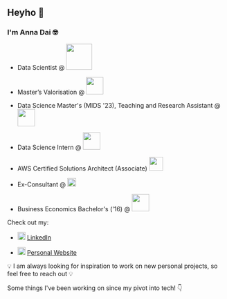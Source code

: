 ## Heyho 👋
### I'm Anna Dai 🤓



* Data Scientist @ <img width=60 src="https://github.com/user-attachments/assets/4a7914f1-d6be-473d-9591-7d9282e629af">

* Master’s Valorisation @ <img width=40 src="https://github.com/dai-anna/dai-anna/assets/89488845/5402f629-46b3-4ee9-a21d-7bf68cab3ea5">

* Data Science Master's (MIDS '23), Teaching and Research Assistant @ <img width=40 src="https://user-images.githubusercontent.com/89488845/147893156-29b1d4e6-3753-466d-8582-f5fabfd6c48c.png">

* Data Science Intern @ <img width=40 src="https://user-images.githubusercontent.com/89488845/178806176-d6d0342e-756b-442a-abbf-93578fca1d74.png">

* AWS Certified Solutions Architect (Associate)  <img width=32 src="https://user-images.githubusercontent.com/89488845/147893227-946c94ac-e0ae-4b63-bc56-70b0f7976583.png">

* Ex-Consultant @ <img width=20 src="https://user-images.githubusercontent.com/89488845/147893110-bf068367-a1da-43bb-a6ad-6732a5e47913.png">

* Business Economics Bachelor's ('16) @  <img width=40 src="https://github.com/dai-anna/dai-anna/assets/89488845/5a4044ed-0294-4a48-8d62-478ee69eff97">


Check out my:

* <img width=18 src="https://www.edigitalagency.com.au/wp-content/uploads/new-linkedin-logo-white-black-png.png"> [LinkedIn](https://www.linkedin.com/in/dai-anna/)

* <img width=18 src="https://user-images.githubusercontent.com/89488845/152584137-d178d899-cf2e-4d31-85f3-ef14ac2e22b1.png"> [Personal Website](https://dai-anna.github.io)


💡 I am always looking for inspiration to work on new personal projects, so feel free to reach out 💡  

Some things I've been working on since my pivot into tech! 👇


<!--
**dai-anna/dai-anna** is a ✨ _special_ ✨ repository because its `README.md` (this file) appears on your GitHub profile.

Here are some ideas to get you started:

- 🔭 I’m currently working on ...
- 🌱 I’m currently learning ...
- 👯 I’m looking to collaborate on ...
- 🤔 I’m looking for help with ...
- 💬 Ask me about ...
- 📫 How to reach me: ...
- 😄 Pronouns: ...
- ⚡ Fun fact: ...
-->
